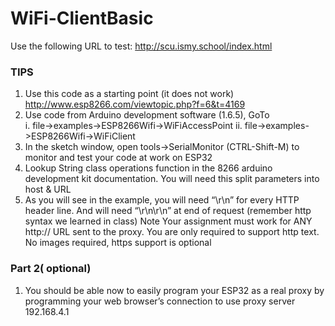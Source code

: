 # WiFi-ClientBasic
 
Use the following URL to test: 
http://scu.ismy.school/index.html 
### TIPS 
1) Use this code as a starting point (it does not work) 
http://www.esp8266.com/viewtopic.php?f=6&t=4169  
2) Use code from Arduino development software (1.6.5), GoTo  
i. file->examples->ESP8266Wifi->WiFiAccessPoint 
ii. file->examples->ESP8266Wifi->WiFiClient 
3) In the sketch window, open tools->SerialMonitor (CTRL-Shift-M) to monitor and 
test  your code at work on ESP32 
4) Lookup String class operations function in the 8266 arduino development kit 
documentation. You will need this split parameters into host & URL 
5) As you will see in the example, you will need “\r\n” for every HTTP header 
line. And will need “\r\n\r\n” at end of request (remember http syntax we 
learned in class) 
Note 
Your assignment must work for ANY http:// URL sent to the proxy.  You are only required 
to support http text. No images required, https support is optional  
 
### Part 2( optional) 
1) You should be able now to easily program your ESP32 as a real proxy by 
programming your web browser’s connection to use proxy server 192.168.4.1 
